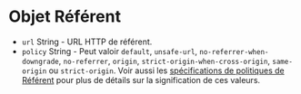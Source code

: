 # Objet Référent

* `url` String - URL HTTP de référent.
* `policy` String - Peut valoir `default`, `unsafe-url`, `no-referrer-when-downgrade`, `no-referrer`, `origin`, `strict-origin-when-cross-origin`, `same-origin` ou `strict-origin`. Voir aussi les [spécifications de politiques de Référent][1] pour plus de détails sur la signification de ces valeurs.

[1]: https://developer.mozilla.org/en-US/docs/Web/HTTP/Headers/Referrer-Policy
